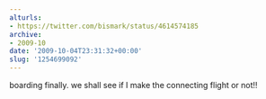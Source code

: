 ```yaml
---
alturls:
- https://twitter.com/bismark/status/4614574185
archive:
- 2009-10
date: '2009-10-04T23:31:32+00:00'
slug: '1254699092'
---
```


boarding finally. we shall see if I make the connecting flight or not!!

